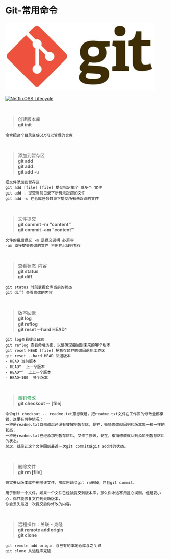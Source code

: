 # Git-常用命令

![git](git.png)



[![NetflixOSS Lifecycle](https://img.shields.io/badge/命令来自-廖雪锋的Git教程-brightgreen.svg)](http://www.liaoxuefeng.com/wiki/0013739516305929606dd18361248578c67b8067c8c017b000)


<br/>

>创建版本库  
>**git init**

```
命令把这个目录变成Git可以管理的仓库
```
<br/>

>添加到暂存区  
>**git add**  
>**git add** .  
>**git add** -u

```
把文件添加到暂存区  
git add [file] [file] 提交指定单个 或多个 文件  
git add . 提交当前目录下所有未跟踪的文件  
git add -u 在仓库任务目录下提交所有未跟踪的文件
```
<br/>


>文件提交  
>**git commit -m "content"**  
>**git commit -am "content"**

```
文件的最后提交 -m 是提交说明 必须写
-am 直接提交修改的文件 不用在add到暂存
```

<br/>

>查看状态-内容  
>**git status**  
>**git diff**

```
git status 时刻掌握仓库当前的状态  
git diff 查看修改的内容 
```
<br/>

>版本回退  
>**git log**  
>**git reflog**                     
>**git reset --hard HEAD^**

```
git log查看提交日志  
git reflog 查看命令历史，以便确定要回到未来的哪个版本  
git reset HEAD [file] 把暂存区的修改回退到工作区
git reset --hard HEAD 回退版本
- HEAD 当前版本  
- HEAD^  上一个版本
- HEAD^^  上上一个版本
- HEAD~100  多个版本
```

<br/>

><font style="color:#1b9c4b">撤销修改</font>  
>**git checkout -- [file]** 

```
命令git checkout -- readme.txt意思就是，把readme.txt文件在工作区的修改全部撤销，这里有两种情况：
一种是readme.txt自修改后还没有被放到暂存区，现在，撤销修改就回到和版本库一模一样的状态；
一种是readme.txt已经添加到暂存区后，又作了修改，现在，撤销修改就回到添加到暂存区后的状态。
总之，就是让这个文件回到最近一次git commit或git add时的状态。
```

<br/>

>删除文件  
>**git rm [file]**

```
确实要从版本库中删除该文件，那就用命令git rm删掉，并且git commit。

用于删除一个文件。如果一个文件已经被提交到版本库，那么你永远不用担心误删，但是要小心，你只能恢复文件到最新版本，  
你会丢失最近一次提交后你修改的内容。
```

<br/>


>远程操作：关联 - 克隆  
>**git remote add origin**  
>**git clone**

```
git remote add origin 与已有的本地仓库与之关联
git clone 从远程库克隆
```

<br/>


